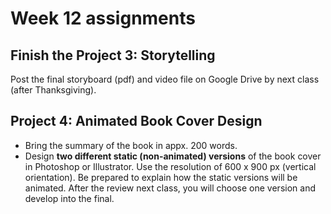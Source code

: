 # Week 12 assignments

## Finish the Project 3: Storytelling
Post the final storyboard (pdf) and video file on Google Drive by next class (after Thanksgiving).

## Project 4: Animated Book Cover Design
- Bring the summary of the book in appx. 200 words.
- Design **two different static (non-animated) versions** of the book cover in Photoshop or Illustrator. Use the resolution of 600 x 900 px (vertical orientation). Be prepared to explain how the static versions will be animated. After the review next class, you will choose one version and develop into the final.

